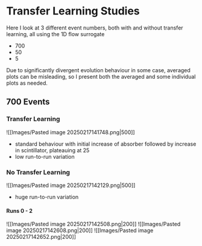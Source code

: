 
# Transfer Learning Studies

Here I look at 3 different event numbers, both with and without transfer learning, all using the 1D flow surrogate
- 700
- 50
- 5

Due to significantly divergent evolution behaviour in some case, averaged plots can be misleading, so I present both the averaged and some individual plots as needed.

## 700 Events

### Transfer Learning 

![[Images/Pasted image 20250217141748.png|500]]
- standard behaviour with initial increase of absorber followed by increase in scintillator, plateauing at 25
- low run-to-run variation

### No Transfer Learning

![[Images/Pasted image 20250217142129.png|500]]

- huge run-to-run variation

#### Runs 0 - 2

![[Images/Pasted image 20250217142508.png|200]] ![[Images/Pasted image 20250217142608.png|200]] ![[Images/Pasted image 20250217142652.png|200]]


